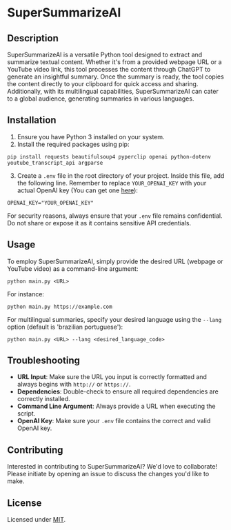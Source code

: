 
# SuperSummarizeAI

## Description
SuperSummarizeAI is a versatile Python tool designed to extract and summarize textual content. Whether it's from a provided webpage URL or a YouTube video link, this tool processes the content through ChatGPT to generate an insightful summary. Once the summary is ready, the tool copies the content directly to your clipboard for quick access and sharing. Additionally, with its multilingual capabilities, SuperSummarizeAI can cater to a global audience, generating summaries in various languages.

## Installation

1. Ensure you have Python 3 installed on your system.
2. Install the required packages using pip:
```
pip install requests beautifulsoup4 pyperclip openai python-dotenv youtube_transcript_api argparse
```
3. Create a `.env` file in the root directory of your project. Inside this file, add the following line. Remember to replace `YOUR_OPENAI_KEY` with your actual OpenAI key (You can get one [here](https://beta.openai.com/)):
```
OPENAI_KEY="YOUR_OPENAI_KEY"
```
For security reasons, always ensure that your `.env` file remains confidential. Do not share or expose it as it contains sensitive API credentials.

## Usage
To employ SuperSummarizeAI, simply provide the desired URL (webpage or YouTube video) as a command-line argument:

```
python main.py <URL>
```

For instance:
```
python main.py https://example.com
```

For multilingual summaries, specify your desired language using the `--lang` option (default is 'brazilian portuguese'):
```
python main.py <URL> --lang <desired_language_code>
```

## Troubleshooting

- **URL Input**: Make sure the URL you input is correctly formatted and always begins with `http://` or `https://`.
- **Dependencies**: Double-check to ensure all required dependencies are correctly installed.
- **Command Line Argument**: Always provide a URL when executing the script.
- **OpenAI Key**: Make sure your `.env` file contains the correct and valid OpenAI key.

## Contributing
Interested in contributing to SuperSummarizeAI? We'd love to collaborate! Please initiate by opening an issue to discuss the changes you'd like to make.

## License
Licensed under [MIT](https://choosealicense.com/licenses/mit/).
